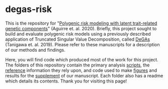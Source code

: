 # degas-risk

This is the repository for "[Polygenic risk modeling with latent trait-related genetic components](https://doi.org/10.1101/808675)" (Aguirre et. al. 2020). Briefly, this project sought to build and evaluate polygenic risk models using a previously described application of Truncated Singular Value Decomposition, called [DeGAs](https://www.ncbi.nlm.nih.gov/pmc/articles/PMC6731283/) (Tanigawa et. al. 2019). Please refer to these manuscripts for a description of our methods and findings.

Here, you will find code which produced most of the work for this project. The folders of this repository contain the primary analysis [scripts](../scripts), the [reference](../reference) information they rely upon, and code used to make [figures](../figures) and results for the [supplement](../supplement) of our manuscript. Each folder also has a readme which details its contents. Thank you for visiting this page!




